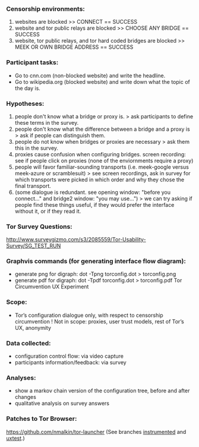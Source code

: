 ### Censorship environments: 

1. websites are blocked >> CONNECT == SUCCESS  
2. website and tor public relays are blocked >> CHOOSE ANY BRIDGE == SUCCESS  
3. website, tor public relays, and tor hard coded bridges are blocked >> MEEK OR OWN BRIDGE ADDRESS == SUCCESS   

### Participant tasks: 
* Go to cnn.com (non-blocked website) and write the headline. 
* Go to wikipedia.org (blocked website) and write down what the topic of the day is.

### Hypotheses: 

1. people don't know what a bridge or proxy is. > ask participants to define these terms in the survey.  
2. people don't know what the difference between a bridge and a proxy is > ask if people can distinguish them. 
3. people do not know when bridges or proxies are necessary > ask them this in the survey.  
4. proxies cause confusion when configuring bridges. screen recording: see if people click on proxies (none of the enviornments require a proxy)
5. people will favor familiar-sounding transports (i.e. meek-google versus meek-azure or scramblesuit) > see screen recordings, ask in survey for which transports were picked in which order and why they chose the final transport.  
6. (some dialogue is redundant. see opening window: "before you connect..." and bridge2 window: "you may use...") > we can try asking if people find these things useful, if they would prefer the interface without it, or if they read it.  

### Tor Survey Questions: 
http://www.surveygizmo.com/s3/2085559/Tor-Usability-Survey/SG_TEST_RUN

### Graphvis commands (for generating interface flow diagram):  
* generate png for digraph: dot -Tpng torconfig.dot > torconfig.png
* generate pdf for digraph: dot -Tpdf torconfig.dot > torconfig.pdf
Tor Circumvention UX Experiment

### Scope: 
- Tor’s configuration dialogue only, with respect to censorship circumvention
! Not in scope: proxies, user trust models, rest of Tor’s UX, anonymity

### Data collected: 

* configuration control flow: via video capture
* participants information/feedback: via survey

### Analyses: 
* show a markov chain version of the configuration tree, before and after changes
* qualitative analysis on survey answers 

### Patches to Tor Browser:

https://github.com/nmalkin/tor-launcher
(See branches [instrumented](https://github.com/nmalkin/tor-launcher/tree/instrumented) and [uxtest](https://github.com/nmalkin/tor-launcher/tree/uxtest).)
